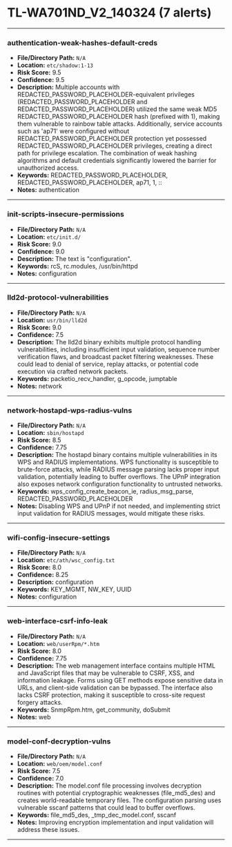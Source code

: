 # TL-WA701ND_V2_140324 (7 alerts)

---

### authentication-weak-hashes-default-creds

- **File/Directory Path:** `N/A`
- **Location:** `etc/shadow:1-13`
- **Risk Score:** 9.5
- **Confidence:** 9.5
- **Description:** Multiple accounts with REDACTED_PASSWORD_PLACEHOLDER-equivalent privileges (REDACTED_PASSWORD_PLACEHOLDER and REDACTED_PASSWORD_PLACEHOLDER) utilized the same weak MD5 REDACTED_PASSWORD_PLACEHOLDER hash (prefixed with $1$), making them vulnerable to rainbow table attacks. Additionally, service accounts such as 'ap71' were configured without REDACTED_PASSWORD_PLACEHOLDER protection yet possessed REDACTED_PASSWORD_PLACEHOLDER privileges, creating a direct path for privilege escalation. The combination of weak hashing algorithms and default credentials significantly lowered the barrier for unauthorized access.
- **Keywords:** REDACTED_PASSWORD_PLACEHOLDER, REDACTED_PASSWORD_PLACEHOLDER, ap71, $1$, ::
- **Notes:** authentication

---
### init-scripts-insecure-permissions

- **File/Directory Path:** `N/A`
- **Location:** `etc/init.d/`
- **Risk Score:** 9.0
- **Confidence:** 9.0
- **Description:** The text is "configuration".
- **Keywords:** rcS, rc.modules, /usr/bin/httpd
- **Notes:** configuration

---
### lld2d-protocol-vulnerabilities

- **File/Directory Path:** `N/A`
- **Location:** `usr/bin/lld2d`
- **Risk Score:** 9.0
- **Confidence:** 7.5
- **Description:** The lld2d binary exhibits multiple protocol handling vulnerabilities, including insufficient input validation, sequence number verification flaws, and broadcast packet filtering weaknesses. These could lead to denial of service, replay attacks, or potential code execution via crafted network packets.
- **Keywords:** packetio_recv_handler, g_opcode, jumptable
- **Notes:** network

---
### network-hostapd-wps-radius-vulns

- **File/Directory Path:** `N/A`
- **Location:** `sbin/hostapd`
- **Risk Score:** 8.5
- **Confidence:** 7.75
- **Description:** The hostapd binary contains multiple vulnerabilities in its WPS and RADIUS implementations. WPS functionality is susceptible to brute-force attacks, while RADIUS message parsing lacks proper input validation, potentially leading to buffer overflows. The UPnP integration also exposes network configuration functionality to untrusted networks.
- **Keywords:** wps_config_create_beacon_ie, radius_msg_parse, REDACTED_PASSWORD_PLACEHOLDER
- **Notes:** Disabling WPS and UPnP if not needed, and implementing strict input validation for RADIUS messages, would mitigate these risks.

---
### wifi-config-insecure-settings

- **File/Directory Path:** `N/A`
- **Location:** `etc/ath/wsc_config.txt`
- **Risk Score:** 8.0
- **Confidence:** 8.25
- **Description:** configuration
- **Keywords:** KEY_MGMT, NW_KEY, UUID
- **Notes:** configuration

---
### web-interface-csrf-info-leak

- **File/Directory Path:** `N/A`
- **Location:** `web/userRpm/*.htm`
- **Risk Score:** 8.0
- **Confidence:** 7.75
- **Description:** The web management interface contains multiple HTML and JavaScript files that may be vulnerable to CSRF, XSS, and information leakage. Forms using GET methods expose sensitive data in URLs, and client-side validation can be bypassed. The interface also lacks CSRF protection, making it susceptible to cross-site request forgery attacks.
- **Keywords:** SnmpRpm.htm, get_community, doSubmit
- **Notes:** web

---
### model-conf-decryption-vulns

- **File/Directory Path:** `N/A`
- **Location:** `web/oem/model.conf`
- **Risk Score:** 7.5
- **Confidence:** 7.0
- **Description:** The model.conf file processing involves decryption routines with potential cryptographic weaknesses (file_md5_des) and creates world-readable temporary files. The configuration parsing uses vulnerable sscanf patterns that could lead to buffer overflows.
- **Keywords:** file_md5_des, _tmp_dec_model.conf, sscanf
- **Notes:** Improving encryption implementation and input validation will address these issues.

---
